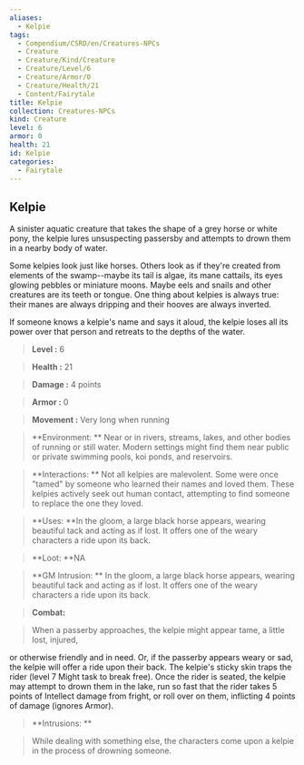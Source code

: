 ```yaml
---
aliases:
  - Kelpie
tags:
  - Compendium/CSRD/en/Creatures-NPCs
  - Creature
  - Creature/Kind/Creature
  - Creature/Level/6
  - Creature/Armor/0
  - Creature/Health/21
  - Content/Fairytale
title: Kelpie
collection: Creatures-NPCs
kind: Creature
level: 6
armor: 0
health: 21
id: Kelpie
categories:
  - Fairytale
---
```

## Kelpie    
A sinister aquatic creature that takes the shape of a grey horse or white pony, the kelpie lures unsuspecting passersby and attempts to drown them in a nearby body of water.  
Some kelpies look just like horses. Others look as if they're created from elements of the swamp--maybe its tail is algae, its mane cattails, its eyes glowing pebbles or miniature moons. Maybe eels and snails and other creatures are its teeth or tongue. One thing about kelpies is always true: their manes are always dripping and their hooves are always inverted.  
If someone knows a kelpie's name and says it aloud, the kelpie loses all its power over that person and retreats to the depths of the water.    
  
    
> **Level :** 6    
> **Health :** 21    
> **Damage :** 4 points    
> **Armor :** 0    
> **Movement :** Very long when running    
> **Environment: ** Near or in rivers, streams, lakes, and other bodies of running or still water. Modern settings might find them near public or private swimming pools, koi ponds, and reservoirs.    
> **Interactions: ** Not all kelpies are malevolent. Some were once "tamed" by someone who learned their names and loved them. These kelpies actively seek out human contact, attempting to find someone to replace the one they loved.    
> **Uses: **In the gloom, a large black horse appears, wearing beautiful tack and acting as if lost. It offers one of the weary characters a ride upon its back.    
> **Loot: **NA    
> **GM Intrusion: ** In the gloom, a large black horse appears, wearing beautiful tack and acting as if lost. It offers one of the weary characters a ride upon its back.    
  
> **Combat:**   
> When a passerby approaches, the kelpie might appear tame, a little lost, injured,  
or otherwise friendly and in need. Or, if the passerby appears weary or sad, the kelpie will offer a ride upon their back. The kelpie's sticky skin traps the rider (level 7 Might task to break free). Once the rider is seated, the kelpie may attempt to drown them in the lake, run so fast that the rider takes 5 points of Intellect damage from fright, or roll over on them, inflicting 4 points of damage (ignores Armor).    
    
  
> **Intrusions: **   
> While dealing with something else, the characters come upon a kelpie in the process of drowning someone.    
